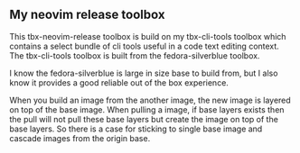 ## My neovim release toolbox

This tbx-neovim-release toolbox is build on my tbx-cli-tools toolbox which contains a select bundle of cli tools useful in a code text editing context.
The tbx-cli-tools toolbox is built from the fedora-silverblue toolbox.

I know the fedora-silverblue is large in size base to build from, but I also know it provides a good reliable out of the box experience.

When you build an image from the another image, the new image is layered on top of the base image. 
When pulling a image, if base layers exists then the pull will not pull these base layers but create the image on top of
the base layers. So there is a case for sticking to single base image and cascade images from the origin base. 

